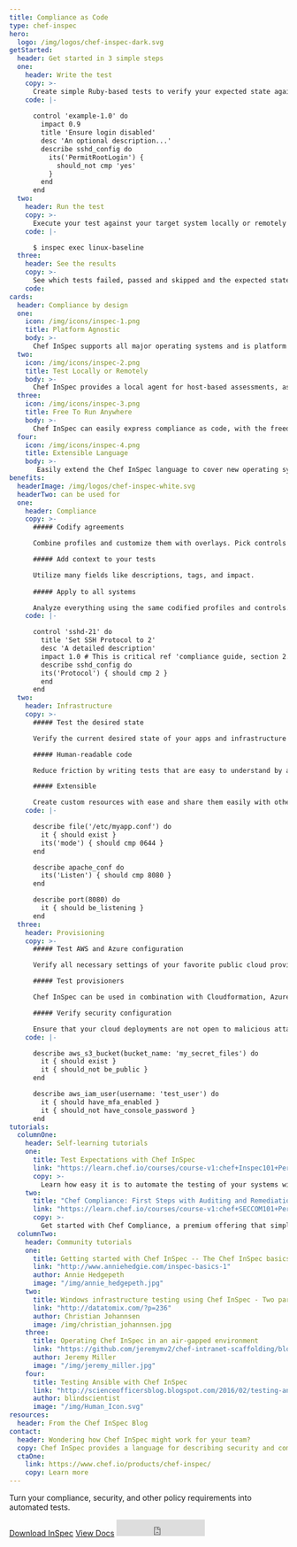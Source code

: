 ```yaml
---
title: Compliance as Code
type: chef-inspec
hero: 
  logo: /img/logos/chef-inspec-dark.svg
getStarted: 
  header: Get started in 3 simple steps
  one: 
    header: Write the test
    copy: >-
      Create simple Ruby-based tests to verify your expected state against the current state of your systems.
    code: |-
    
      control 'example-1.0' do
        impact 0.9
        title 'Ensure login disabled'
        desc 'An optional description...'
        describe sshd_config do
          its('PermitRootLogin') {
            should_not cmp 'yes'
          }
        end
      end
  two:
    header: Run the test
    copy: >-
      Execute your test against your target system locally or remotely with one simple command.
    code: |-

      $ inspec exec linux-baseline
  three:
    header: See the results
    copy: >-
      See which tests failed, passed and skipped and the expected state against the current state of your target system, in one simple output.
    code: 
cards:
  header: Compliance by design
  one:
    icon: /img/icons/inspec-1.png
    title: Platform Agnostic
    body: >-
      Chef InSpec supports all major operating systems and is platform agnostic, allowing you the freedom to run compliance and security tests anywhere. 
  two:
    icon: /img/icons/inspec-2.png
    title: Test Locally or Remotely
    body: >-
      Chef InSpec provides a local agent for host-based assessments, as well as full remote testing support via SSH and WinRM. 
  three:
    icon: /img/icons/inspec-3.png
    title: Free To Run Anywhere
    body: >-
      Chef InSpec can easily express compliance as code, with the freedom to run anywhere.
  four:
    icon: /img/icons/inspec-4.png
    title: Extensible Language
    body: >-
       Easily extend the Chef InSpec language to cover new operating systems, devices, or applications.
benefits:
  headerImage: /img/logos/chef-inspec-white.svg
  headerTwo: can be used for
  one: 
    header: Compliance
    copy: >-
      ##### Codify agreements   

      Combine profiles and customize them with overlays. Pick controls and define exceptions as code.  

      ##### Add context to your tests  

      Utilize many fields like descriptions, tags, and impact.   
      
      ##### Apply to all systems  

      Analyze everything using the same codified profiles and controls.
    code: |-

      control 'sshd-21' do
        title 'Set SSH Protocol to 2'
        desc 'A detailed description'
        impact 1.0 # This is critical ref 'compliance guide, section 2.1'
        describe sshd_config do
        its('Protocol') { should cmp 2 }
        end
      end
  two:
    header: Infrastructure
    copy: >-
      ##### Test the desired state  

      Verify the current desired state of your apps and infrastructure according to the code you write.  

      ##### Human-readable code  

      Reduce friction by writing tests that are easy to understand by anyone.  

      ##### Extensible  

      Create custom resources with ease and share them easily with others.
    code: |-

      describe file('/etc/myapp.conf') do
        it { should exist }
        its('mode') { should cmp 0644 }
      end

      describe apache_conf do
        its('Listen') { should cmp 8080 }
      end

      describe port(8080) do
        it { should be_listening }
      end
  three:
    header: Provisioning
    copy: >-
      ##### Test AWS and Azure configuration  

      Verify all necessary settings of your favorite public cloud providers.  

      ##### Test provisioners  

      Chef InSpec can be used in combination with Cloudformation, Azure resource manager templates and Terraform.  

      ##### Verify security configuration  

      Ensure that your cloud deployments are not open to malicious attacks due to misconfiguration.
    code: |-

      describe aws_s3_bucket(bucket_name: 'my_secret_files') do
        it { should exist }
        it { should_not be_public }
      end

      describe aws_iam_user(username: 'test_user') do
        it { should have_mfa_enabled }
        it { should_not have_console_password }
      end
tutorials:
  columnOne: 
    header: Self-learning tutorials
    one: 
      title: Test Expectations with Chef InSpec
      link: "https://learn.chef.io/courses/course-v1:chef+Inspec101+Perpetual/about"
      copy: >-
        Learn how easy it is to automate the testing of your systems with the Chef InSpec Language
    two: 
      title: "Chef Compliance: First Steps with Auditing and Remediation"
      link: "https://learn.chef.io/courses/course-v1:chef+SECCOM101+Perpetual/about"
      copy: >-
        Get started with Chef Compliance, a premium offering that simplifies the auditing and remediation process into a unified workflow.    
  columnTwo:
    header: Community tutorials
    one: 
      title: Getting started with Chef InSpec -- The Chef InSpec basics series
      link: "http://www.anniehedgie.com/inspec-basics-1"
      author: Annie Hedgepeth
      image: "/img/annie_hedgepeth.jpg"
    two: 
      title: Windows infrastructure testing using Chef InSpec - Two part series
      link: "http://datatomix.com/?p=236"
      author: Christian Johannsen
      image: /img/christian_johannsen.jpg
    three:
      title: Operating Chef InSpec in an air-gapped environment
      link: "https://github.com/jeremymv2/chef-intranet-scaffolding/blob/master/README.md"
      author: Jeremy Miller
      image: "/img/jeremy_miller.jpg"
    four: 
      title: Testing Ansible with Chef InSpec
      link: "http://scienceofficersblog.blogspot.com/2016/02/testing-ansible-with-inspec.html"
      author: blindscientist
      image: "/img/Human_Icon.svg"
resources:
  header: From the Chef InSpec Blog
contact:
  header: Wondering how Chef InSpec might work for your team?
  copy: Chef InSpec provides a language for describing security and compliance rules that can be shared between software engineers, operations, and security engineers.
  ctaOne: 
    link: https://www.chef.io/products/chef-inspec/
    copy: Learn more
---
```

<p>Turn your compliance, security, and other policy requirements into automated tests.</p>
<div class="center-mobile">
<a class="btn btn-primary" href="https://downloads.chef.io/products/inspec" target="_blank" rel="noopener noreferrer">Download InSpec</a>
<a class="btn btn-secondary" href="https://docs.chef.io/inspec" target="_blank" rel="noopener noreferrer">View Docs</a>

<iframe title="Github" id="github-star" src="https://ghbtns.com/github-btn.html?user=inspec&repo=inspec&type=star&count=true&size=large" frameborder="0" scrolling="0" width="160px" height="30px"></iframe>
</div>